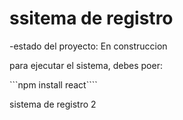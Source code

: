 <h1>ssitema de registro</h1>

-estado del proyecto: En construccion 

para ejecutar el sistema, debes poer:

```npm install react````

sistema de registro 2
